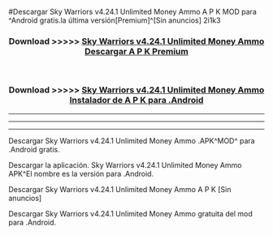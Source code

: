 #Descargar Sky Warriors v4.24.1 Unlimited Money Ammo  A P K MOD para ^Android gratis.la última versión[Premium]^[Sin anuncios] 2i1k3



<div align="center">
<h3>Download >>>>> <a href="https://es-web.web.app/?es= Sky Warriors v4.24.1 Unlimited Money Ammo ">Sky Warriors v4.24.1 Unlimited Money Ammo  Descargar A P K Premium</a></h3><br>

<h3>Download >>>>> <a href="https://es-web.web.app/?es= Sky Warriors v4.24.1 Unlimited Money Ammo ">Sky Warriors v4.24.1 Unlimited Money Ammo  Instalador de A P K para .Android</a></h3>
</div>


----------------------------------------------------------

----------------------------------------------------------

----------------------------------------------------------

Descargar Sky Warriors v4.24.1 Unlimited Money Ammo  .APK^MOD^ para .Android gratis.

Descargar la aplicación. Sky Warriors v4.24.1 Unlimited Money Ammo  APK^El nombre es la versión para .Android.

Descargar Sky Warriors v4.24.1 Unlimited Money Ammo  A P K [Sin anuncios]

Descargar Sky Warriors v4.24.1 Unlimited Money Ammo  gratuita del mod para .Android.